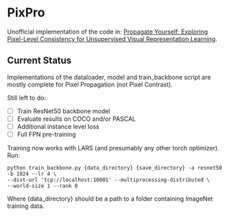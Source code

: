 # PixPro

Unofficial implementation of the code in: [Propagate Yourself: Exploring Pixel-Level Consistency for Unsupervised Visual Representation Learning](https://arxiv.org/abs/2011.10043).

## Current Status

Implementations of the dataloader, model and train_backbone script are mostly complete for Pixel Propagation
(not Pixel Contrast).

Still left to do:

- [ ] Train ResNet50 backbone model
- [ ] Evaluate results on COCO and/or PASCAL
- [ ] Additional instance level loss
- [ ] Full FPN pre-training

Training now works with LARS (and presumably any other torch optimizer). Run:

```
python train_backbone.py {data_directory} {save_directory} -a resnet50 -b 1024 --lr 4 \
--dist-url 'tcp://localhost:10001' --multiprocessing-distributed \
--world-size 1 --rank 0
```

Where {data_directory} should be a path to a folder containing ImageNet training data.

